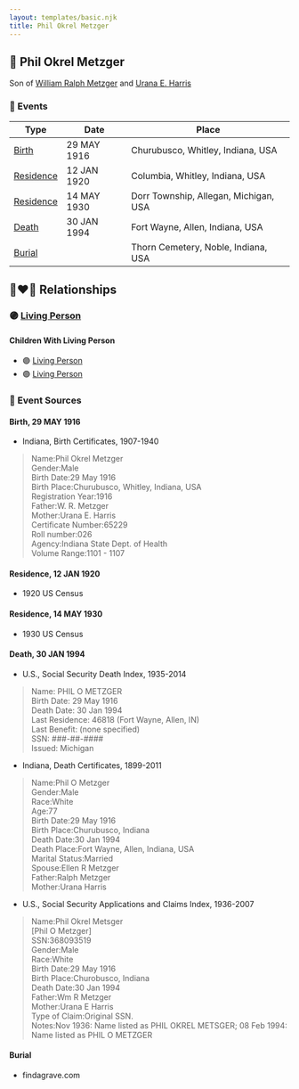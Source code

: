 ```yaml
---
layout: templates/basic.njk
title: Phil Okrel Metzger
---
```

## 🔵 Phil Okrel Metzger

Son of [William Ralph Metzger](/people/6/66898263) and [Urana E. Harris](/people/8/8274504)

### 📆 Events

Type | Date | Place
------ | ------ | ------
[Birth](#event-e5741a4e-fb45-498c-8f3b-671f575db8ea) | 29 MAY 1916 | Churubusco, Whitley, Indiana, USA
[Residence](#event-b4eafdaf-5a95-4b30-bd8e-a443667df8b0) | 12 JAN 1920 | Columbia, Whitley, Indiana, USA
[Residence](#event-2c614dfd-87bf-49ac-b1d2-8596b88d8e1e) | 14 MAY 1930 | Dorr Township, Allegan, Michigan, USA
[Death](#event-e384d143-d017-4b3a-9646-16ddbebe8dd3) | 30 JAN 1994 | Fort Wayne, Allen, Indiana, USA
[Burial](#event-aeecdb3c-bc62-43f4-8409-28827eccc7e1) |  | Thorn Cemetery, Noble, Indiana, USA

## 👩‍❤️‍👨 Relationships

### 🟣 [Living Person](/people/8/85561305)

#### Children With Living Person
* 🟣 [Living Person](/people/3/35610560)
* 🟣 [Living Person](/people/8/89832710)
### 📰 Event Sources

#### <a id="event-e5741a4e-fb45-498c-8f3b-671f575db8ea"></a> Birth, 29 MAY 1916
* Indiana, Birth Certificates, 1907-1940
>   
  > Name:Phil Okrel Metzger  
  > Gender:Male  
  > Birth Date:29 May 1916  
  > Birth Place:Churubusco, Whitley, Indiana, USA  
  > Registration Year:1916  
  > Father:W. R. Metzger  
  > Mother:Urana E. Harris  
  > Certificate Number:65229  
  > Roll number:026  
  > Agency:Indiana State Dept. of Health  
  > Volume Range:1101 - 1107

#### <a id="event-b4eafdaf-5a95-4b30-bd8e-a443667df8b0"></a> Residence, 12 JAN 1920
* 1920 US Census

#### <a id="event-2c614dfd-87bf-49ac-b1d2-8596b88d8e1e"></a> Residence, 14 MAY 1930
* 1930 US Census

#### <a id="event-e384d143-d017-4b3a-9646-16ddbebe8dd3"></a> Death, 30 JAN 1994
* U.S., Social Security Death Index, 1935-2014
>   
  > Name: PHIL O METZGER  
  > Birth Date: 29 May 1916  
  > Death Date: 30 Jan 1994  
  > Last Residence: 46818 (Fort Wayne, Allen, IN)  
  > Last Benefit: (none specified)  
  > SSN: ###-##-####  
  > Issued: Michigan
* Indiana, Death Certificates, 1899-2011
>   
  > Name:Phil O Metzger  
  > Gender:Male  
  > Race:White  
  > Age:77  
  > Birth Date:29 May 1916  
  > Birth Place:Churubusco, Indiana  
  > Death Date:30 Jan 1994  
  > Death Place:Fort Wayne, Allen, Indiana, USA  
  > Marital Status:Married  
  > Spouse:Ellen R Metzger  
  > Father:Ralph Metzger  
  > Mother:Urana Harris
* U.S., Social Security Applications and Claims Index, 1936-2007
>   
  > Name:Phil Okrel Metsger  
  > [Phil O Metzger]   
  > SSN:368093519  
  > Gender:Male  
  > Race:White  
  > Birth Date:29 May 1916  
  > Birth Place:Churobusco, Indiana  
  > Death Date:30 Jan 1994  
  > Father:Wm R Metzger  
  > Mother:Urana E Harris  
  > Type of Claim:Original SSN.  
  > Notes:Nov 1936: Name listed as PHIL OKREL METSGER; 08 Feb 1994: Name listed as PHIL O METZGER

#### <a id="event-aeecdb3c-bc62-43f4-8409-28827eccc7e1"></a> Burial
* findagrave.com